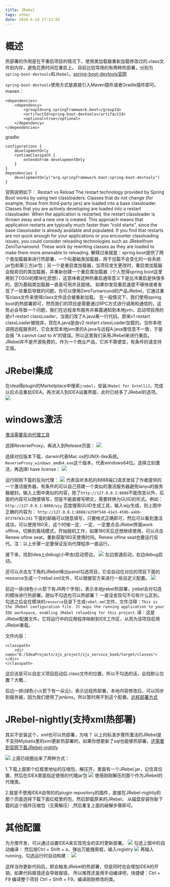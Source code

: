 ```yaml
---
title: JRebel
tags: other
date: 2018-6-19 17:13:02
---
```


# 概述
热部署的作用是在不重启项目的情况下，使用类加载器重新加载修改过的.class文件到内存，避免花费时间在重启上。
目前比较常用的有两种热部署，分别为`spring-boot-devtools`和`JRebel`。[spring-boot-devtools官网](https://docs.spring.io/spring-boot/docs/current-SNAPSHOT/reference/htmlsingle/#using-boot-running-with-the-maven-plugin)

`spring-boot-devtools`使用方式是直接引入Maven插件或者Gradle插件即可。
maven：
```
<dependencies>
	<dependency>
		<groupId>org.springframework.boot</groupId>
		<artifactId>spring-boot-devtools</artifactId>
		<optional>true</optional>
	</dependency>
</dependencies>
```

gradle:
```
configurations {
	developmentOnly
	runtimeClasspath {
		extendsFrom developmentOnly
	}
}
dependencies {
	developmentOnly("org.springframework.boot:spring-boot-devtools")
}
```

官网说明如下：
Restart vs Reload
The restart technology provided by Spring Boot works by using two classloaders. Classes that do not change (for example, those from third-party jars) are loaded into a base classloader. Classes that you are actively developing are loaded into a restart classloader. When the application is restarted, the restart classloader is thrown away and a new one is created. This approach means that application restarts are typically much faster than “cold starts”, since the base classloader is already available and populated.
If you find that restarts are not quick enough for your applications or you encounter classloading issues, you could consider reloading technologies such as JRebelfrom ZeroTurnaround. These work by rewriting classes as they are loaded to make them more amenable to reloading.
解释过来就是：spring boot提供了两个类加载器来进行热部署，一个叫基础类加载器，用于加载不会变化的一些系统jar包和第三方jar包；另一个是重启类加载器，当项目发生更改时，重启类加载器会抛弃旧的类加载器，并重新创建一个重启类加载器（个人觉得spring boot这里用到了OSGI的模块化思想），这意味者这种热重启通常意义下是比冷重启是快很多的，因为基础类加载器一直是可用并且就绪。
如果你发现重启速度不够快或者发现了一些重启导致的问题，你可以使用ZeroTurnaround﻿的产品JRebel，它通过重写class文件来使得class文件适合被重新加载。
在一般情况下，我们使用spring boot的热部署即可，然而我们的项目是需要通过RPC方式进行调用和通信的，这势必会导致一个问题，我们在远程发布服务并暴露通知到本地jvm，启动项目用的是v1 restart classLoader，当我们改了A.java某一行代码，原来v1 restart classLoader被抛弃，现在A.java是由v2 restart classLoader加载的。当你本地调用远程服务时，它会发现本地jvm里的A.java与远程A.java类信息不一致，于是会报 "A cannot cast to A"的错误。所以这里我们采用JRebel来进行重启。
JRebel并不是开源免费的，作为一个商业产品，它并不算便宜，有条件的请支持正版。

# JRebel集成
在idea得plugin的Marketplace中搜索`jrebel`，安装`JRebel for IntelliJ`，完成以后点击重启IDEA。再次进入到IDEA设置界面，此时已经多了JRebel的选项。
![](JRebel/1.png)

# windows激活
[激活需要反向代理工具](https://github.com/ilanyu)

选择ReverseProxy，再进入到Release页面：
![](JRebel/2.png)

选择对应版本下载，darwin代表Mac os的UNIX-like系统。`ReverseProxy_windows_amd64.exe`这个版本，代表windows64位。选择立刻激活，再选择I have license：
![](JRebel/3.png)

运行刚刚下载的反向代理：
![](JRebel/4.png)
代表监听本机的8888端口请求发往了作者提供的一个激活服务器，有条件的可以自己搭建一个类似的激活服务器避免lanyu的服务器被封。输入上图中类似的内容，除了`http://127.0.0.1:8888`不能改变以外，后面的内容可以随便填写，但是不能直接写明文，需要转换为GUID的形式。例如：`http://127.0.0.1:8888/wjy`
百度搜索GUID生成工具，输入wjy生成，则上图中正确的内容为：
`http://127.0.0.1:8888/e250f540-41e3-450b-aabb-0f376f83c241`
下面的邮箱可以随意填写，只要格式正确即可，然后可以看到激活成功，可以使用180天，这个时候一定、一定、一定要点击JRebel界面work offline，切换到离线模式，开始脱机工作，如果180天后还想继续使用，可以点击Renew ofline seat，重新获取180天使用时间。Renew ofline seat也要运行反代。注：以上步骤一定要保证反向代理程序一直运行。

接下来，找到idea上debug(小甲虫)启动旁边，
![](JRebel/5.png)
左边普通启动，右边debug启动。

还可以点击左下角的JRebel唤出panel勾选项目，它会自动在对应的项目下面的resource生成一个rebel.xml文件，可以根据官方来进行一些自定义配置。
![](JRebel/6.png)

前边一排(绿色小火箭下有JR两个字母)，表示本地jrebel热部署，jrebel会对勾选的模块进行热部署。貌似不勾选也可以热部署？
一直没发现勾不勾有什么区别。勾选之后会在模块的`resource`目录下生成`rebel.xml`文件，文件注释：`This is the JRebel configuration file. It maps the running application to your IDE workspace, enabling JRebel reloading for this project.`译：这是JRebel配置文件。它将运行中的应用程序映射到IDE工作区，从而为该项目启用JRebel重载。

文件内容：
```
<classpath>
	<dir name="D:/IdeaProjects/zjx_project/zjx_service_book/target/classes"></dir>
</classpath>
```
这应该是可以自定义项目启动后.class文件的位置，所以不勾选的话，会找默认位置？大概...

后边一排(绿色小火箭下有一朵云)，表示远程热部署，本地内容修改后，可以同步到服务器，因为我们使用了jenkins，所以暂时用不到这个配置。[远程部署方式](http://www.w3cbj.cn/Mblog/blog_detail/blog_id/235)

# JRebel-nightly(支持xml热部署)
其实不安装这个，xml也可以热部署，为啥？
以上的标准步骤所激活的JRebel是不支持Mybatis里的xml更新热部署的，如果你想更新了sql也能够热部署，[还需要到官网下载JRebel-nightly](https://zeroturnaround.com/software/jrebel/download/nightly-build/#!/intellij)

![](JRebel/7.png)
上面已经圈出来了两种方式：

1.下载上面那个红框里地址的压缩包，解压开，里面有一个JRebel.jar，记住其位置，然后在IDEA里面指定使用的代理jar包
![](JRebel/8.png)
使用刚刚解压的那个作为JRebel的代理类。

2.就是不使用IDEA自带的的plugin repository的插件，直接在JRebel-nightly的那个页面选择下载下面红框里的包，然后卸载原来的JRebel，
从磁盘安装你新下载的这个插件压缩包（无需解压）,然后重复上面的破解步骤即可。

# 其他配置
为方便开发，可以通过设置IDEA来实现完全的实时更新部署。
![](JRebel/9.png)
勾选上图中的自动编译：
然后按Ctrl + Shift + a，弹出万能搜索框，输入registry
![](JRebel/10.png)
再输入running，勾选运行时自动构建：
![](JRebel/11.png)

这样当你更新代码后，即会触发JRebel的热部署，但是同时也会增加IDEA的开销，如果代码报错还会导致报错，
所以推荐还是用手动编译吧，快捷键：Ctrl + F9 编译整个项目 Ctrl + Shift + F9，编译刚刚修改的类。